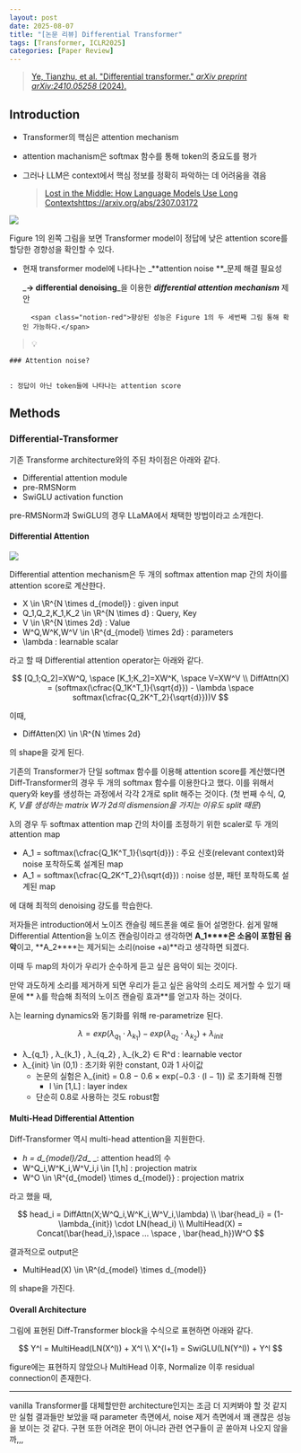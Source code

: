 ```yaml
---
layout: post
date: 2025-08-07
title: "[논문 리뷰] Differential Transformer"
tags: [Transformer, ICLR2025]
categories: [Paper Review]
---
```


> [Ye, Tianzhu, et al. "Differential transformer." ](https://arxiv.org/abs/2410.05258)[_arXiv preprint arXiv:2410.05258_](https://arxiv.org/abs/2410.05258)[ (2024).](https://arxiv.org/abs/2410.05258)



## Introduction

- Transformer의 핵심은 attention mechanism
- attention machanism은 softmax 함수를 통해 token의 중요도를 평가
- 그러나 LLM은 context에서 핵심 정보를 정확히 파악하는 데 어려움을 겪음

	> [Lost in the Middle: How Language Models Use Long Contextshttps://arxiv.org/abs/2307.03172](https://arxiv.org/abs/2307.03172)


![](https://prod-files-secure.s3.us-west-2.amazonaws.com/542b861c-36a8-4051-84e5-8804b6728dba/9083ea56-691a-4752-ae26-47f403431ac8/image.png?X-Amz-Algorithm=AWS4-HMAC-SHA256&X-Amz-Content-Sha256=UNSIGNED-PAYLOAD&X-Amz-Credential=ASIAZI2LB4666K37LJX6%2F20251007%2Fus-west-2%2Fs3%2Faws4_request&X-Amz-Date=20251007T140109Z&X-Amz-Expires=3600&X-Amz-Security-Token=IQoJb3JpZ2luX2VjEA0aCXVzLXdlc3QtMiJHMEUCIQD2kY9frIOyfCUc4LflSiGDeBWr%2FjaC8P8T2riCxut3sgIge9xp%2BQeYSFslNSK%2BeLSaBgc6b8sB6AntQnA2Nr4Z9FYqiAQIpv%2F%2F%2F%2F%2F%2F%2F%2F%2F%2FARAAGgw2Mzc0MjMxODM4MDUiDGk%2FYNe0kx2YWduXqCrcA4BUv5CyEmz1oiTJ73T5LSxcTJcegm5Gr%2BGz1d3hEC6YBb034ky6h%2F%2F0EkAzjsZyPSHksIdDI54VBUIcULGqAyfghwCnKu%2BQP5ZZVSHQdgv2gSAMRoAgw3N2LnfjRqLT82MJ5NhEznL2m%2F7QXBa663j0aoyL1IZp%2FwnJsBPSfnerrirj8stm1UKH9fRI63Sl9Eld0L9CtUKec6WelOgXAu6Gm17KTcdYWbQJlFHp%2Fu%2FXtXrSpsSvw5gBHZCJkkDyG5LZt%2FAqC5Av4X7Nwn%2B4Usl4BZPbqEqXUrej8gUnIgr%2BEKYzQl0UK4UbRSwM3tCB8FAu2IK4Q9aMiNaT9RAY272bx9FyibHzofx2munTCSAPUmLi6KbAnJYPMm1ECFlnYEQk48Q5b9NIGpTotNkgCAhr%2B0We0T3SyvlCZe4gIElb3kfiUCf6Bne0WjUUBdfqdEWsKarJHCvh7CSKpybF3%2F9n0dJ6Fd%2BFTgxyC7Muvgqsu4W1O58Oumml%2FFCUFn2iVWjF%2F3v5Rzvm%2FGpa4FtVz2ZWV7tBV45SFwILplv7tXPBb3M%2FZz3gwPog9KVkrO8pBoSN899D1ISd0EIaVu0fonUXxgKqezp4u7AYx50RuYFk7gK6igN%2B%2BBjHidPbMLCblMcGOqUB%2BXCWf0qiyr37zw54kW1t2C%2FUQ3joAxMEJ%2FEPO%2F1fFpfeJRqRrLIKQfMGStJo2Mf43HCGCkyM1F46Ae%2BnrBk5xwJuaxacxrJy7OIyaR%2Fl%2FByfHTSI3i3%2BdfTT%2BAB4qJMbCUONdgMJNwqtxFdu6GEzf%2BKwkm%2FhB2PzASlWsvltFBiU8WLlhV03XUe3mYt8StrxK9YM6gZv4JtiIJyM%2BNK9NwJYZaPM&X-Amz-Signature=5be21505bccb537260e28f999b576a2d932f9086244b54cdec16760ac1153ee7&X-Amz-SignedHeaders=host&x-amz-checksum-mode=ENABLED&x-id=GetObject)


Figure 1의 왼쪽 그림을 보면 Transformer model이 정답에 낮은 attention score를 할당한 경향성을 확인할 수 있다.

- 현재 transformer model에 나타나는 _**attention noise **_문제 해결 필요성

	_**→ differential denoising**_을 이용한 _**differential attention mechanism**_ 제안


		<span class="notion-red">향상된 성능은 Figure 1의 두 세번째 그림 통해 확인 가능하다.</span>


> 💡 


	### Attention noise?


	: 정답이 아닌 token들에 나타나는 attention score



## Methods



### Differential-Transformer


기존 Transforme architecture와의 주된 차이점은 아래와 같다.

- Differential attention module
- pre-RMSNorm
- SwiGLU activation function

pre-RMSNorm과 SwiGLU의 경우 LLaMA에서 채택한 방법이라고 소개한다.



#### Differential Attention


![](https://prod-files-secure.s3.us-west-2.amazonaws.com/542b861c-36a8-4051-84e5-8804b6728dba/116d70b2-1963-4810-9167-f4c7d8a06e8f/image.png?X-Amz-Algorithm=AWS4-HMAC-SHA256&X-Amz-Content-Sha256=UNSIGNED-PAYLOAD&X-Amz-Credential=ASIAZI2LB4666K37LJX6%2F20251007%2Fus-west-2%2Fs3%2Faws4_request&X-Amz-Date=20251007T140109Z&X-Amz-Expires=3600&X-Amz-Security-Token=IQoJb3JpZ2luX2VjEA0aCXVzLXdlc3QtMiJHMEUCIQD2kY9frIOyfCUc4LflSiGDeBWr%2FjaC8P8T2riCxut3sgIge9xp%2BQeYSFslNSK%2BeLSaBgc6b8sB6AntQnA2Nr4Z9FYqiAQIpv%2F%2F%2F%2F%2F%2F%2F%2F%2F%2FARAAGgw2Mzc0MjMxODM4MDUiDGk%2FYNe0kx2YWduXqCrcA4BUv5CyEmz1oiTJ73T5LSxcTJcegm5Gr%2BGz1d3hEC6YBb034ky6h%2F%2F0EkAzjsZyPSHksIdDI54VBUIcULGqAyfghwCnKu%2BQP5ZZVSHQdgv2gSAMRoAgw3N2LnfjRqLT82MJ5NhEznL2m%2F7QXBa663j0aoyL1IZp%2FwnJsBPSfnerrirj8stm1UKH9fRI63Sl9Eld0L9CtUKec6WelOgXAu6Gm17KTcdYWbQJlFHp%2Fu%2FXtXrSpsSvw5gBHZCJkkDyG5LZt%2FAqC5Av4X7Nwn%2B4Usl4BZPbqEqXUrej8gUnIgr%2BEKYzQl0UK4UbRSwM3tCB8FAu2IK4Q9aMiNaT9RAY272bx9FyibHzofx2munTCSAPUmLi6KbAnJYPMm1ECFlnYEQk48Q5b9NIGpTotNkgCAhr%2B0We0T3SyvlCZe4gIElb3kfiUCf6Bne0WjUUBdfqdEWsKarJHCvh7CSKpybF3%2F9n0dJ6Fd%2BFTgxyC7Muvgqsu4W1O58Oumml%2FFCUFn2iVWjF%2F3v5Rzvm%2FGpa4FtVz2ZWV7tBV45SFwILplv7tXPBb3M%2FZz3gwPog9KVkrO8pBoSN899D1ISd0EIaVu0fonUXxgKqezp4u7AYx50RuYFk7gK6igN%2B%2BBjHidPbMLCblMcGOqUB%2BXCWf0qiyr37zw54kW1t2C%2FUQ3joAxMEJ%2FEPO%2F1fFpfeJRqRrLIKQfMGStJo2Mf43HCGCkyM1F46Ae%2BnrBk5xwJuaxacxrJy7OIyaR%2Fl%2FByfHTSI3i3%2BdfTT%2BAB4qJMbCUONdgMJNwqtxFdu6GEzf%2BKwkm%2FhB2PzASlWsvltFBiU8WLlhV03XUe3mYt8StrxK9YM6gZv4JtiIJyM%2BNK9NwJYZaPM&X-Amz-Signature=49cdbd981b86471a03df3b8e8507d5ce68c3f6e644c8cbe5acd924ec337d9b1b&X-Amz-SignedHeaders=host&x-amz-checksum-mode=ENABLED&x-id=GetObject)


Differential attention mechanism은 두 개의 softmax attention map 간의 차이를 attention score로 계산한다.

- X \in \R^{N \times d\_{model}} : given input
- Q\_1,Q\_2,K\_1,K\_2 \in \R^{N \times d} : Query, Key
- V \in \R^{N \times 2d} : Value
- W^Q,W^K,W^V \in \R^{d\_{model} \times 2d} : parameters
- \lambda : learnable scalar

라고 할 때 Differential attention operator는 아래와 같다.


$$
[Q_1;Q_2]=XW^Q, \space [K_1;K_2]=XW^K, \space V=XW^V \\
DiffAttn(X) = (softmax(\cfrac{Q_1K^T_1}{\sqrt{d}}) - \lambda \space softmax(\cfrac{Q_2K^T_2}{\sqrt{d}}))V
$$


이때,

- DiffAtten(X) \in \R^{N \times 2d}

의 shape을 갖게 된다.


기존의 Transformer가 단일 softmax 함수를 이용해 attention score를 계산했다면 Diff-Transformer의 경우 두 개의 softmax 함수를 이용한다고 했다. 이를 위해서 query와 key를 생성하는 과정에서 각각 2개로 split 해주는 것이다. <span class="notion-red">(첫 번째 수식, </span><span class="notion-red">_Q, K, V를 생성하는 matrix W가 2d의 dismension을 가지는 이유도 split 때문_</span><span class="notion-red">)</span>


 λ의 경우 두 softmax attention map 간의 차이를 조정하기 위한 scaler로 두 개의 attention map

- A\_1 = softmax(\cfrac{Q\_1K^T\_1}{\sqrt{d}}) : 주요 신호(relevant context)와 noise 포착하도록 설계된 map
- A\_1 = softmax(\cfrac{Q\_2K^T\_2}{\sqrt{d}}) : noise 성분, 패턴 포착하도록 설계된 map 

에 대해 최적의 denoising 강도를 학습한다.


저자들은 introduction에서 노이즈 캔슬링 헤드폰을 예로 들어 설명한다. 쉽게 말해 Differential Attention을 노이즈 캔슬링이라고 생각하면 **A\_1****은 소음이 포함된 음악**이고, **A\_2****는 제거되는 소리(noise +a)**라고 생각하면 되겠다. 


이때 두 map의 차이가 우리가 순수하게 듣고 싶은 음악이 되는 것이다. 


만약 과도하게 소리를 제거하게 되면 우리가 듣고 싶은 음악의 소리도 제거할 수 있기 때문에 ** λ를 학습해 최적의 노이즈 캔슬링 효과**를 얻고자 하는 것이다.


λ는 learning dynamics와 동기화를 위해 re-parametrize 된다.


$$
\lambda = exp(\lambda_{q_1} \cdot \lambda_{k_1}) - exp(\lambda_{q_2} \cdot \lambda_{k_2}) + \lambda_{init}
$$

- λ\_{q\_1} , λ\_{k\_1} , λ\_{q\_2} , λ\_{k\_2} ∈ R^d : learnable vector
- λ\_{init} \in (0,1) : 초기화 위한 constant, 0과 1 사이값
	- 논문의 실험은 λ\_{init} = 0.8 − 0.6 × exp(−0.3 · (l − 1)) 로 초기화해 진행
		- l \in [1,L] : layer index
	- 단순히 0.8로 사용하는 것도 robust함


#### **Multi-Head Differential Attention**


Diff-Transformer 역시 multi-head attention을 지원한다.

- _h = d\_{model}/2d__ _: attention head의 수
- W^Q\_i,W^K\_i,W^V\_i,i \in [1,h] : projection matrix
- W^O \in \R^{d\_{model} \times d\_{model}} : projection matrix

라고 했을 때,


$$
head_i = DiffAttn(X;W^Q_i,W^K_i,W^V_i,\lambda) \\
\bar{head_i} = (1-\lambda_{init}) \cdot LN(head_i) \\
MultiHead(X) = Concat(\bar{head_i},\space ... \space , \bar{head_h})W^O
$$


결과적으로 output은

- MultiHead(X) \in \R^{d\_{model} \times d\_{model}}

의 shape을 가진다.



#### Overall Architecture


그림에 표현된 Diff-Transformer block을 수식으로 표현하면 아래와 같다.


$$
Y^l = MultiHead(LN(X^l)) + X^l \\
X^{l+1} = SwiGLU(LN(Y^l)) + Y^l
$$


figure에는 표현하지 않았으나 MultiHead 이후, Normalize 이후 residual connection이 존재한다.


---


vanilla Transformer를 대체할만한 architecture인지는 조금 더 지켜봐야 할 것 같지만 실험 결과들만 보았을 때 parameter 측면에서, noise 제거 측면에서 꽤 괜찮은 성능을 보이는 것 같다. 구현 또한 어려운 편이 아니라 관련 연구들이 곧 쏟아져 나오지 않을까,,,

